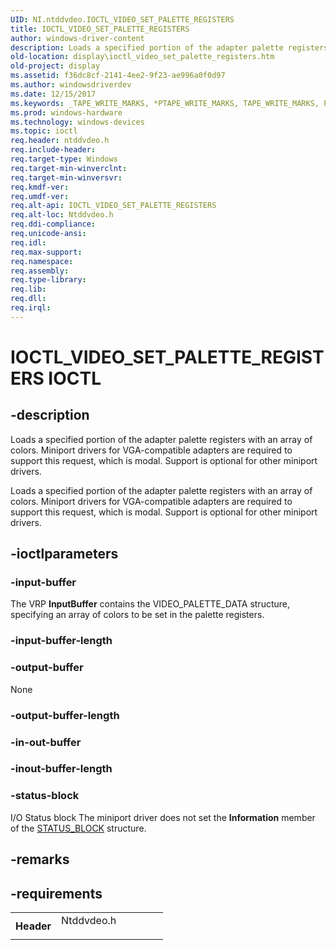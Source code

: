 ```yaml
---
UID: NI.ntddvdeo.IOCTL_VIDEO_SET_PALETTE_REGISTERS
title: IOCTL_VIDEO_SET_PALETTE_REGISTERS
author: windows-driver-content
description: Loads a specified portion of the adapter palette registers with an array of colors. Miniport drivers for VGA-compatible adapters are required to support this request, which is modal. Support is optional for other miniport drivers.
old-location: display\ioctl_video_set_palette_registers.htm
old-project: display
ms.assetid: f36dc8cf-2141-4ee2-9f23-ae996a0f0d97
ms.author: windowsdriverdev
ms.date: 12/15/2017
ms.keywords: _TAPE_WRITE_MARKS, *PTAPE_WRITE_MARKS, TAPE_WRITE_MARKS, PTAPE_WRITE_MARKS
ms.prod: windows-hardware
ms.technology: windows-devices
ms.topic: ioctl
req.header: ntddvdeo.h
req.include-header: 
req.target-type: Windows
req.target-min-winverclnt: 
req.target-min-winversvr: 
req.kmdf-ver: 
req.umdf-ver: 
req.alt-api: IOCTL_VIDEO_SET_PALETTE_REGISTERS
req.alt-loc: Ntddvdeo.h
req.ddi-compliance: 
req.unicode-ansi: 
req.idl: 
req.max-support: 
req.namespace: 
req.assembly: 
req.type-library: 
req.lib: 
req.dll: 
req.irql: 
---
```


# IOCTL_VIDEO_SET_PALETTE_REGISTERS IOCTL



## -description

Loads a specified portion of the adapter palette registers with an array of colors. Miniport drivers for VGA-compatible adapters are required to support this request, which is modal. Support is optional for other miniport drivers.



Loads a specified portion of the adapter palette registers with an array of colors. Miniport drivers for VGA-compatible adapters are required to support this request, which is modal. Support is optional for other miniport drivers.



## -ioctlparameters

### -input-buffer
The VRP <b>InputBuffer</b> contains the VIDEO_PALETTE_DATA structure, specifying an array of colors to be set in the palette registers.


### -input-buffer-length

<text></text>

### -output-buffer
None


### -output-buffer-length

<text></text>

### -in-out-buffer

<text></text>

### -inout-buffer-length

<text></text>

### -status-block
I/O Status block
The miniport driver does not set the <b>Information</b> member of the <a href="display.status_block">STATUS_BLOCK</a> structure.


## -remarks


## -requirements
<table>
<tr>
<th width="30%">
Header

</th>
<td width="70%">
<dl>
<dt>Ntddvdeo.h</dt>
</dl>
</td>
</tr>
</table>